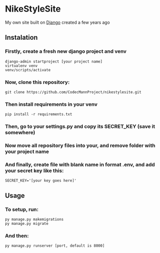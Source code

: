 # NikeStyleSite
My own site built on [Django](https://www.djangoproject.com/) created a few years ago

## Instalation

### Firstly, create a fresh new django project and venv

```
django-admin startproject [your project name]
virtualenv venv
venv/scripts/activate
```

### Now, clone this repository:
```
git clone https://github.com/CodecMannProject/nikestylesite.git
```

### Then install requirements in your venv

```
pip install -r requirements.txt
```

### Then, go to your settings.py and copy its SECRET_KEY (save it somewhere)
### Now move all repository files into your, and remove folder with your project name

### And finally, create file with blank name in format .env, and add your secret key like this:
```
SECRET_KEY='[your key goes here]'
```

## Usage

### To setup, run:
```
py manage.py makemigrations
py manage.py migrate
```

### And then:
```
py manage.py runserver [port, default is 8000]
```

